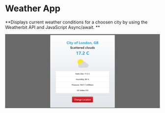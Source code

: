 # Weather App
**Displays current weather conditions for a choosen city by using the Weatherbit API and JavaScript Async/await. **

![](https://github.com/bertusrocky/weather_app/blob/master/readme_pic.PNG)
